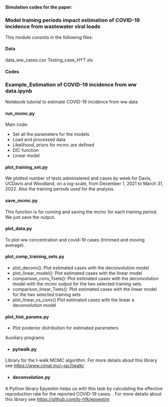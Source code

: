  
#### Simulation codes for the paper:
### Model training periods impact estimation of COVID-19 incidence from wastewater viral loads

This module consists in the following files:

#### Data
data_ww_cases.csv
Testing_case_HYT.xls

#### Codes

### Example_Estimation of COVID-19 incidence from ww data.ipynb

Notebook tutorial to estimate COVID-19 incidence from ww data

#### run_mcmc.py
Main code:
- Set all the parameters for the models
- Load and processed data
- Likelihood, priors for mcmc are defined
- DIC function 
- Linear model 

#### plot_training_set.py
We plotted number of tests administered and cases by week for Davis, UCDavis and Woodland, on a log-scale, from December 1, 2021 to March 31, 2022. Also the training periods  used for the analysis.

#### save_mcmc.py
This function is for running and saving the mcmc for each training period. We just save the output.

#### plot_data.py
To plot ww concentration and covid-19 cases (trimmed and moving average). 

#### plot_comp_training_sets.py

- plot_deconv(): Plot estimated cases with the deconvolution model
- plot_linear_model(): Plot estimated cases with the linear model
- comparison_conv_Tsets(): Plot estimated cases with the deconvolution model with the mcmc output for the two selected training sets.
- comparison_linear_Tsets(): Plot estimated cases with the linear model for the two selected training sets
- plot_linear_vs_conv() Plot estimated cases with the linear a deconvolution model

#### plot_hist_params.py

- Plot posterior distribution for estimated parameters


Auxiliary programs

- #### pytwalk.py

Library for the t-walk MCMC algorithm. For more details about this library see https://www.cimat.mx/~jac/twalk/

- #### deconvolution.py

A Python library Epyestim helps us with this task by calculating the effective reproduction rate for the reported COVID-19 cases. . For more details about this library see
https://github.com/lo-hfk/epyestim


